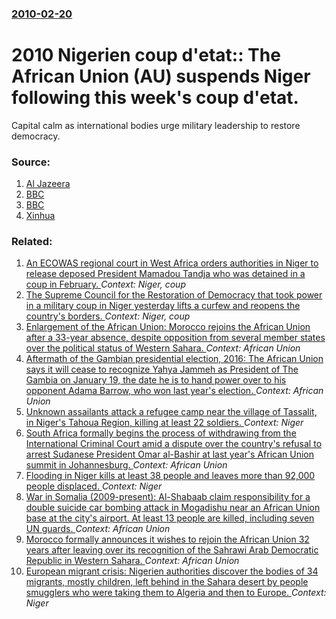 ### [2010-02-20](/news/2010/02/20/index.md)

# 2010 Nigerien coup d'etat:: The African Union (AU) suspends Niger following this week's coup d'etat. 

Capital calm as international bodies urge military leadership to restore democracy.


### Source:

1. [Al Jazeera](http://english.aljazeera.net/news/africa/2010/02/201021918175213843.html)
2. [BBC](http://news.bbc.co.uk/2/hi/africa/8525665.stm)
3. [BBC](http://news.bbc.co.uk/2/hi/africa/8526072.stm)
4. [Xinhua](http://news.xinhuanet.com/english2010/world/2010-02/20/c_13180189.htm)

### Related:

1. [An ECOWAS regional court in West Africa orders authorities in Niger to release deposed President Mamadou Tandja who was detained in a coup in February. ](/news/2010/11/8/an-ecowas-regional-court-in-west-africa-orders-authorities-in-niger-to-release-deposed-president-mamadou-tandja-who-was-detained-in-a-coup-i.md) _Context: Niger, coup_
2. [The Supreme Council for the Restoration of Democracy that took power in a military coup in Niger yesterday lifts a curfew and reopens the country's borders. ](/news/2010/02/19/the-supreme-council-for-the-restoration-of-democracy-that-took-power-in-a-military-coup-in-niger-yesterday-lifts-a-curfew-and-reopens-the-co.md) _Context: Niger, coup_
3. [Enlargement of the African Union: Morocco rejoins the African Union after a 33-year absence, despite opposition from several member states over the political status of Western Sahara. ](/news/2017/01/31/enlargement-of-the-african-union-morocco-rejoins-the-african-union-after-a-33-year-absence-despite-opposition-from-several-member-states-o.md) _Context: African Union_
4. [Aftermath of the Gambian presidential election, 2016: The African Union says it will cease to recognize Yahya Jammeh as President of The Gambia on January 19, the date he is to hand power over to his opponent Adama Barrow, who won last year's election. ](/news/2017/01/13/aftermath-of-the-gambian-presidential-election-2016-the-african-union-says-it-will-cease-to-recognize-yahya-jammeh-as-president-of-the-gam.md) _Context: African Union_
5. [Unknown assailants attack a refugee camp near the village of Tassalit, in Niger's Tahoua Region, killing at least 22 soldiers. ](/news/2016/10/6/unknown-assailants-attack-a-refugee-camp-near-the-village-of-tassalit-in-niger-s-tahoua-region-killing-at-least-22-soldiers.md) _Context: Niger_
6. [South Africa formally begins the process of withdrawing from the International Criminal Court amid a dispute over the country's refusal to arrest Sudanese President Omar al-Bashir at last year's African Union summit in Johannesburg. ](/news/2016/10/21/south-africa-formally-begins-the-process-of-withdrawing-from-the-international-criminal-court-amid-a-dispute-over-the-country-s-refusal-to-a.md) _Context: African Union_
7. [Flooding in Niger kills at least 38 people and leaves more than 92,000 people displaced. ](/news/2016/09/7/flooding-in-niger-kills-at-least-38-people-and-leaves-more-than-92-000-people-displaced.md) _Context: Niger_
8. [War in Somalia (2009-present): Al-Shabaab claim responsibility for a double suicide car bombing attack in Mogadishu near an African Union base at the city's airport. At least 13 people are killed, including seven UN guards. ](/news/2016/07/26/war-in-somalia-2009-present-al-shabaab-claim-responsibility-for-a-double-suicide-car-bombing-attack-in-mogadishu-near-an-african-union.md) _Context: African Union_
9. [Morocco formally announces it wishes to rejoin the African Union 32 years after leaving over its recognition of the Sahrawi Arab Democratic Republic in Western Sahara. ](/news/2016/07/18/morocco-formally-announces-it-wishes-to-rejoin-the-african-union-32-years-after-leaving-over-its-recognition-of-the-sahrawi-arab-democratic.md) _Context: African Union_
10. [European migrant crisis: Nigerien authorities discover the bodies of 34 migrants, mostly children, left behind in the Sahara desert by people smugglers who were taking them to Algeria and then to Europe. ](/news/2016/06/16/european-migrant-crisis-nigerien-authorities-discover-the-bodies-of-34-migrants-mostly-children-left-behind-in-the-sahara-desert-by-peopl.md) _Context: Niger_
